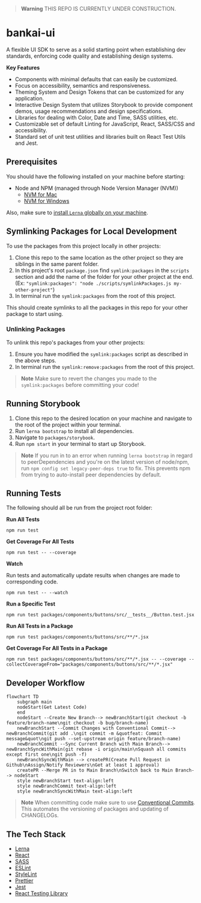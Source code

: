 > **Warning** 
> THIS REPO IS CURRENTLY UNDER CONSTRUCTION.

# bankai-ui
A flexible UI SDK to serve as a solid starting point when establishing dev standards, enforcing code quality and establishing design systems.

**Key Features**

- Components with minimal defaults that can easily be customized.
- Focus on accessibility, semantics and responsiveness.
- Theming System and Design Tokens that can be customized for any application.
- Interactive Design System that utilizes Storybook to provide component demos, usage recommendations and design specifications.
- Libraries for dealing with Color, Date and Time, SASS utilities, etc.
- Customizable set of default Linting for JavaScript, React, SASS/CSS and accessibility.
- Standard set of unit test utilities and libraries built on React Test Utils and Jest.

## Prerequisites
You should have the following installed on your machine before starting:

-   Node and NPM (managed through Node Version Manager (NVM))
    -   [NVM for Mac](https://github.com/nvm-sh/nvm)
    -   [NVM for Windows](https://github.com/coreybutler/nvm-windows)

Also, make sure to [install `Lerna` globally on your machine](https://lerna.js.org/#getting-started).

## Symlinking Packages for Local Development
To use the packages from this project locally in other projects:

1. Clone this repo to the same location as the other project so they are siblings in the same parent folder.
1. In this project's root `package.json` find `symlink:packages` in the `scripts` section and add the name of the folder for your other project at the end. (Ex: `"symlink:packages": "node ./scripts/symlinkPackages.js my-other-project"`)
1. In terminal run the `symlink:packages` from the root of this project.

This should create symlinks to all the packages in this repo for your other package to start using.

### Unlinking Packages
To unlink this repo's packages from your other projects:

1. Ensure you have modified the `symlink:packages` script as described in the above steps.
1. In terminal run the `symlink:remove:packages` from the root of this project.

> **Note** 
> Make sure to revert the changes you made to the `symlink:packages` before committing your code!

## Running Storybook
1. Clone this repo to the desired location on your machine and navigate to the root of the project within your terminal.
1. Run `lerna bootstrap` to install all dependencies.
1. Navigate to `packages/storybook`.
1. Run `npm start` in your terminal to start up Storybook.

> **Note**
> If you run in to an error when running `lerna bootstrap` in regard to peerDependencies and you're on the latest version of node/npm, run `npm config set legacy-peer-deps true` to fix. This prevents npm from trying to auto-install peer dependencies by default.

## Running Tests
The following should all be run from the project root folder:

**Run All Tests**
```
npm run test
```

**Get Coverage For All Tests**
```
npm run test -- --coverage
```

**Watch**

Run tests and automatically update results when changes are made to corresponding code.
```
npm run test -- --watch
```

**Run a Specific Test**
```
npm run test packages/components/buttons/src/__tests__/Button.test.jsx
```

**Run All Tests in a Package**
```
npm run test packages/components/buttons/src/**/*.jsx
```

**Get Coverage For All Tests in a Package**
```
npm run test packages/components/buttons/src/**/*.jsx -- --coverage --collectCoverageFrom="packages/components/buttons/src/**/*.jsx"
```

## Developer Workflow

```mermaid
flowchart TD
    subgraph main
    nodeStart(Get Latest Code)
    end
    nodeStart --Create New Branch--> newBranchStart(git checkout -b feature/branch-name\ngit checkout -b bug/branch-name)
    newBranchStart --Commit Changes with Conventional Commit--> newBranchCommit(git add .\ngit commit -m &quotfeat: Commit message&quot\ngit push --set-upstream origin feature/branch-name)
    newBranchCommit --Sync Current Branch with Main Branch--> newBranchSyncWithMain(git rebase -i origin/main\nSquash all commits except first one\ngit push -f)
    newBranchSyncWithMain --> createPR(Create Pull Request in Github\nAssign/Notify Reviewers\nGet at least 1 approval)
    createPR --Merge PR in to Main Branch\nSwitch back to Main Branch--> nodeStart
    style newBranchStart text-align:left
    style newBranchCommit text-align:left
    style newBranchSyncWithMain text-align:left
```

> **Note**
> When committing code make sure to use [Conventional Commits](https://www.conventionalcommits.org/en/v1.0.0/). This automates the versioning of packages and updating of CHANGELOGs.

## The Tech Stack
- [Lerna](https://lerna.js.org/)
- [React](https://reactjs.org/)
- [SASS](https://sass-lang.com/)
- [ESLint](https://eslint.org/)
- [StyleLint](https://stylelint.io/)
- [Prettier](https://prettier.io/)
- [Jest](https://jestjs.io/docs/en/getting-started)
- [React Testing Library](https://testing-library.com/docs/react-testing-library/intro/)